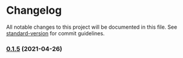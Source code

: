 # Changelog

All notable changes to this project will be documented in this file. See [standard-version](https://github.com/conventional-changelog/standard-version) for commit guidelines.

### [0.1.5](https://github.com/BennyKok/amplify-client-2/compare/v0.1.4...v0.1.5) (2021-04-26)
